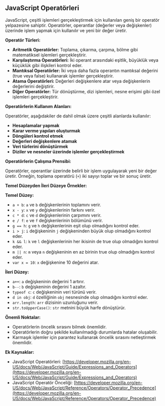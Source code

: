 ## JavaScript Operatörleri

JavaScript, çeşitli işlemleri gerçekleştirmek için kullanılan geniş bir operatör yelpazesine sahiptir. Operatörler, operantlar (değerler veya değişkenler) üzerinde işlem yapmak için kullanılır ve yeni bir değer üretir.

**Operatör Türleri:**

* **Aritmetik Operatörler:** Toplama, çıkarma, çarpma, bölme gibi matematiksel işlemleri gerçekleştirir.
* **Karşılaştırma Operatörleri:** İki operant arasındaki eşitlik, büyüklük veya küçüklük gibi ilişkileri kontrol eder.
* **Mantıksal Operatörler:** İki veya daha fazla operantın mantıksal değerini (true veya false) kullanarak işlemler gerçekleştirir.
* **Atama Operatörleri:** Değerleri değişkenlere atar veya değişkenlerin değerlerini değiştirir.
* **Diğer Operatörler:** Tür dönüştürme, dizi işlemleri, nesne erişimi gibi özel işlemleri gerçekleştirir.

**Operatörlerin Kullanım Alanları:**

Operatörler, aşağıdakiler de dahil olmak üzere çeşitli alanlarda kullanılır:

* **Hesaplamalar yapmak**
* **Karar verme yapıları oluşturmak**
* **Döngüleri kontrol etmek**
* **Değerleri değişkenlere atamak**
* **Veri türlerini dönüştürmek**
* **Diziler ve nesneler üzerinde işlemler gerçekleştirmek**

**Operatörlerin Çalışma Prensibi:**

Operatörler, operantlar üzerinde belirli bir işlem uygulayarak yeni bir değer üretir. Örneğin, toplama operatörü (`+`) iki sayıyı toplar ve bir sonuç üretir.

**Temel Düzeyden İleri Düzeye Örnekler:**

**Temel Düzey:**

* `a + b`: `a` ve `b` değişkenlerinin toplamını verir.
* `x - y`: `x` ve `y` değişkenlerinin farkını verir.
* `c * d`: `c` ve `d` değişkenlerinin çarpımını verir.
* `e / f`: `e` ve `f` değişkenlerinin bölümünü verir.
* `g == h`: `g` ve `h` değişkenlerinin eşit olup olmadığını kontrol eder.
* `i > j`: `i` değişkeninin `j` değişkeninden büyük olup olmadığını kontrol eder.
* `k && l`: `k` ve `l` değişkenlerinin her ikisinin de true olup olmadığını kontrol eder.
* `m || n`: `m` veya `n` değişkeninin en az birinin true olup olmadığını kontrol eder.
* `var x = 10`: `x` değişkenine 10 değerini atar.

**İleri Düzey:**

* `a++`: `a` değişkeninin değerini 1 artırır.
* `b--`: `b` değişkeninin değerini 1 azaltır.
* `typeof c`: `c` değişkeninin veri türünü verir.
* `d in obj`: `d` özelliğinin `obj` nesnesinde olup olmadığını kontrol eder.
* `arr.length`: `arr` dizisinin uzunluğunu verir.
* `str.toUpperCase()`: `str` metnini büyük harfe dönüştürür.

**Önemli Noktalar:**

* Operatörlerin öncelik sırasını bilmek önemlidir.
* Operatörlerin doğru şekilde kullanılmadığı durumlarda hatalar oluşabilir.
* Karmaşık işlemler için parantez kullanarak öncelik sırasını netleştirmek önemlidir.

**Ek Kaynaklar:**

* JavaScript Operatörleri: [https://developer.mozilla.org/en-US/docs/Web/JavaScript/Guide/Expressions_and_Operators](https://developer.mozilla.org/en-US/docs/Web/JavaScript/Guide/Expressions_and_Operators)
* JavaScript Operatör Önceliği: [https://developer.mozilla.org/en-US/docs/Web/JavaScript/Reference/Operators/Operator_Precedence](https://developer.mozilla.org/en-US/docs/Web/JavaScript/Reference/Operators/Operator_Precedence)

